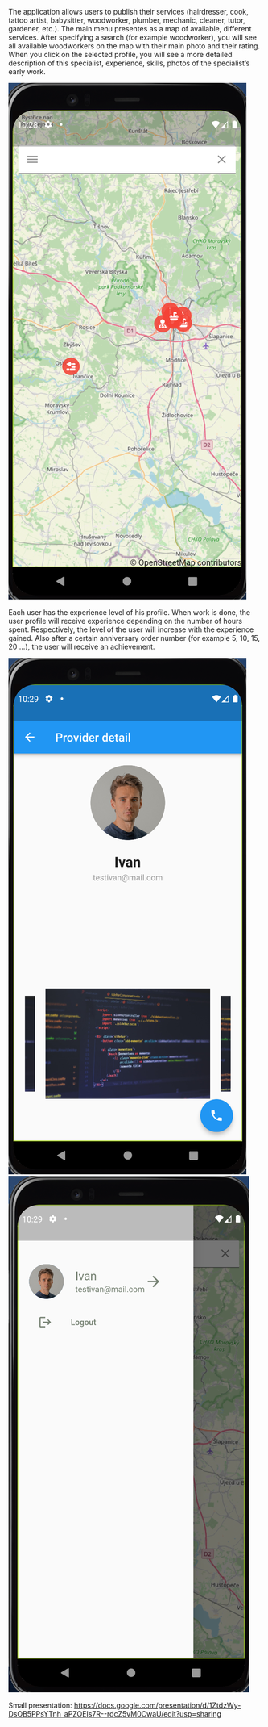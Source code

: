 The application allows users to publish their services (hairdresser, cook, tattoo artist, babysitter, woodworker, plumber, mechanic, cleaner, tutor, gardener, etc.).
The main menu presentes as a map of available, different services. After specifying a search (for example woodworker), you will see all available woodworkers on the map with their main photo and their rating. When you click on the selected profile, you will see a more detailed description of this specialist, experience, skills, photos of the specialist’s early work.

<img src="photos/Screenshot 2022-06-13 at 22.28.53.png"/>

Each user has the experience level of his profile. When work is done, the user profile will receive experience depending on the number of hours spent. Respectively, the level of the user will increase with the experience gained. Also after a certain anniversary order number (for example 5, 10, 15, 20 ...), the user will receive an achievement.

<img src="photos/Screenshot 2022-06-13 at 22.29.37.png"/>
<img src="photos/Screenshot 2022-06-13 at 22.29.46.png"/>


Small presentation: https://docs.google.com/presentation/d/1ZtdzWy-DsOB5PPsYTnh_aPZOEIs7R--rdcZ5vM0CwaU/edit?usp=sharing
